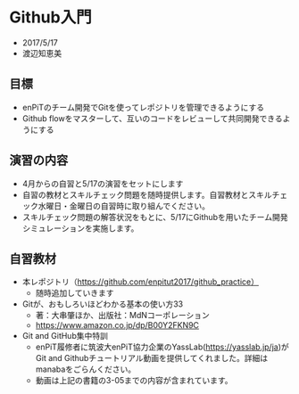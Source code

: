 # Github入門
* 2017/5/17
* 渡辺知恵美

## 目標
* enPiTのチーム開発でGitを使ってレポジトリを管理できるようにする
* Github flowをマスターして、互いのコードをレビューして共同開発できるようにする

## 演習の内容
* 4月からの自習と5/17の演習をセットにします
* 自習の教材とスキルチェック問題を随時提供します。自習教材とスキルチェック水曜日・金曜日の自習時に取り組んでください。
* スキルチェック問題の解答状況をもとに、5/17にGithubを用いたチーム開発シミュレーションを実施します。

## 自習教材
* 本レポジトリ（https://github.com/enpitut2017/github_practice）
  * 随時追加していきます
* Gitが、おもしろいほどわかる基本の使い方33
  * 著：大串肇ほか、出版社：MdNコーポレーション
  * https://www.amazon.co.jp/dp/B00Y2FKN9C
* Git and GitHub集中特訓
  * enPiT履修者に筑波大enPiT協力企業のYassLab(https://yasslab.jp/ja)がGit and Githubチュートリアル動画を提供してくれました。詳細はmanabaをごらんください。
  * 動画は上記の書籍の3-05までの内容が含まれています。


